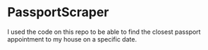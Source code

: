 # PassportScraper
I used the code on this repo to be able to find the closest passport appointment to my house on a specific date. 
